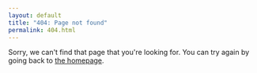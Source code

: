 ```yaml
---
layout: default
title: "404: Page not found"
permalink: 404.html
---
```


Sorry, we can't find that page that you're looking for. You can try again by going back to [the homepage](/).
